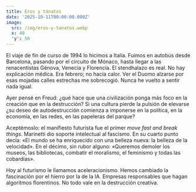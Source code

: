 ```yaml
---
title: Eros y tánatos
date: '2025-10-11T00:00:00.000Z'
image:
  src: /img/eros-y-tanatos.webp
  x: 40
  'y': 50
---
```

El viaje de fin de curso de 1994 lo hicimos a Italia. Fuimos en autobús desde Barcelona, pasando por el circuito de Mónaco, hasta llegar a las renacentistas Génova, Venecia y Florencia. El stendhalazo es real. No hay explicación médica. Era febrero; no hacía calor. Ver el Duomo alzarse por esas mojadas calles estrechas me sobrecogió. Nunca he vuelto a sentir nada igual.

Ayer pensé en Freud: ¿qué hace que una civilización ponga más foco en la creación que en la destrucción? Si una cultura pierde la pulsión de elevarse ¿su deseo de autodestrucción comienza a imponerse en la política, en la economía, en las redes, en las papeleras del parque?

Aceptémoslo: el manifiesto futurista fue el primer *move fast and break things*. Marinetti dio soporte intelectual al fascismo. En su cuarto punto decía: «El mundo se ha enriquecido con una belleza nueva: la belleza de la velocidad». En el décimo, sin rubor alguno: «Queremos demoler los museos, las bibliotecas, combatir el moralismo, el feminismo y todas las cobardías».

Hoy al futurismo le llamamos aceleracionismo. Hemos cambiado la fascinación por el hierro por la de la IA. Empresas responsables que hagan algoritmos florentinos. No todo vale en la destrucción creativa.
